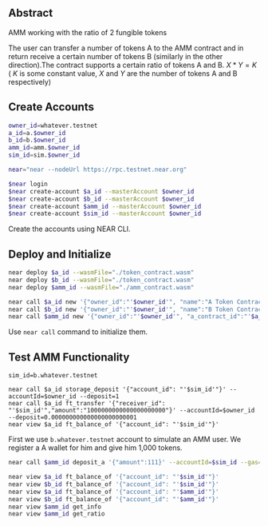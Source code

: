 ## Abstract
AMM working with the ratio of 2 fungible tokens

The user can transfer a number of tokens A to the AMM contract and in return receive a certain number of tokens B (similarly in the other direction).The contract supports a certain ratio of tokens A and B. $X * Y = K$ ( $K$ is some constant value, $X$ and $Y$ are the number of tokens A and B respectively)

## Create Accounts

```bash
owner_id=whatever.testnet
a_id=a.$owner_id
b_id=b.$owner_id
amm_id=amm.$owner_id
sim_id=sim.$owner_id

near="near --nodeUrl https://rpc.testnet.near.org"

$near login
$near create-account $a_id --masterAccount $owner_id
$near create-account $b_id --masterAccount $owner_id
$near create-account $amm_id --masterAccount $owner_id
$near create-account $sim_id --masterAccount $owner_id
```
Create the accounts using NEAR CLI. 

## Deploy and Initialize
```bash
near deploy $a_id --wasmFile="./token_contract.wasm"
near deploy $b_id --wasmFile="./token_contract.wasm"
near deploy $amm_id --wasmFile="./amm_contract.wasm"

near call $a_id new '{"owner_id":"'$owner_id'", "name":"A Token Contract", "symbol":"A", "total_supply":1000000000000, "decimals": 18}' --accountId=$owner_id
near call $b_id new '{"owner_id":"'$owner_id'", "name":"B Token Contract", "symbol":"B", "total_supply":20000000000000, "decimals": 15}' --accountId=$owner_id
near call $amm_id new '{"owner_id":"'$owner_id'", "a_contract_id":"'$a_id'", "b_contract_id":"'$b_id'"}' --accountId=$owner_id --gas=55000000000000
```
Use `near call` command to initialize them.

## Test AMM Functionality
```base
sim_id=b.whatever.testnet

near call $a_id storage_deposit '{"account_id": "'$sim_id'"}' --accountId=$owner_id --deposit=1
near call $a_id ft_transfer '{"receiver_id": "'$sim_id'","amount":"1000000000000000000000"}' --accountId=$owner_id --deposit=0.000000000000000000000001
near view $a_id ft_balance_of '{"account_id": "'$sim_id'"}'
```
First we use `b.whatever.testnet` account to simulate an AMM user. We register a A wallet for him and give him 1,000 tokens.
```bash
near call $amm_id deposit_a '{"amount":111}' --accountId=$sim_id --gas=55000000000000
```
```bash
near view $a_id ft_balance_of '{"account_id": "'$sim_id'"}'
near view $b_id ft_balance_of '{"account_id": "'$sim_id'"}'
near view $a_id ft_balance_of '{"account_id": "'$amm_id'"}'
near view $b_id ft_balance_of '{"account_id": "'$amm_id'"}'
near view $amm_id get_info
near view $amm_id get_ratio
```




